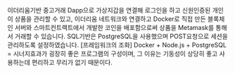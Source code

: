 이더리움기반 중고거래 Dapp으로 가상지갑을 연결해 로그인을 하고 신원인증된 개인이 상품을 관리할 수 있고, 이더리움 네트워크와 연결하고 Docker로 직접 만든 블록체인 서버와 스마트컨트랙트에서 개발한 코인을 배포함으로써 상품을 Metamask를 통해서 거래할 수 있습니다.
SQL기반은 PostgreSQL을 사용했으며 POST요청으로 세션을 관리하도록 설정하였습니다.
[프레임워크의 조화]
Docker + Node.js + PostgreSQL = 시너지효과가 굉장히 좋은 프로그램의 구성이며, 그 이유는 기동성이 상당히 좋고 사용하는데 편리하고 무리가 없기 때문이다.
